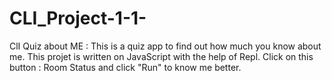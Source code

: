 # CLI_Project-1-1-
ClI Quiz about ME :
This is a quiz app to find out how much you know about me. This projet is written on JavaScript with the help of Repl. Click on this button : Room Status and click "Run" to know me better.
